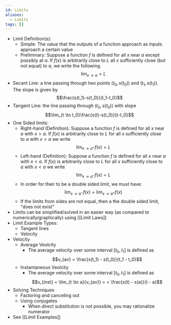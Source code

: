 ```yaml
---
id: Limits
aliases:
  - Limits
tags: []
---
```

- Limit Definition(s):
    - Simple: The value that the outputs of a function approach as inputs approach a certain value
    - Preliminary: Suppose a function $f$ is defined for all $x$ near $a$ except possibly at $a$. If $f(x)$ is arbitrarily close to $L$ all $x$ sufficiently close (but not equal) to $a$, we write the following.
    $$\lim_{x \to a}=L$$
- Secant Line: a line passing through two points $(t_0, s(t_0))$ and $(t_1, s(t_1))$. The slope is given by
$$\frac{s(t_1)-s(t_0)}{t_1-t_0}$$
- Tangent Line: the line passing through $(t_0, s(t_0))$ with slope $$\lim_{t \to t_0}\frac{s(t)-s(t_0)}{t-t_0}$$
- One Sided limits:
    - Right-hand (Definition): Suppose a function $f$ is defined for all $x$ near $a$ with $x > a$. If $f(x)$ is arbitrarily close to $L$ for all $x$ sufficiently close to $a$ with $x > a$ we write
    $$\lim_{x \to a^+}{f(x) = L}$$
    - Left-hand (Definition): Suppose a function $f$ is defined for all $x$ near $a$ with $x < a$. If $f(x)$ is arbitrarily close to $L$ for all $x$ sufficiently close to $a$ with $x < a$ we write
    $$\lim_{x \to a^-}{f(x) = L}$$
    - In order for their to be a double sided limit, we must have:
    $$\lim_{x \to a^-}{f(x)} = \lim_{x \to a^+}{f(x)}$$
    - If the limits from sides are not equal, then a the double sided limit, "does not exist"
- Limits can be simplified/solved in an easier way (as compared to numerically/graphically) using [[Limit Laws]]
- Limit Example Types:
    - Tangent lines
    - Velocity
- Velocity
    - Average Veolcity
        - The average velocity over some interval $[t_0, t_1]$ is defined as
          $$v_{av} = \frac{s(t_1) - s(t_0)}{t_1 - t_0}$$
    - Instantaneous Veolcity
        - The average velocity over some interval $[t_0, t_1]$ is defined as
          $$v_{inst} = \lim_{t \to a}{v_{av}} = = \frac{s(t) - s(a)}{t - a}$$
- Solving Techniques
	- Factoring and canceling out
	- Using conjugates
		- When direct substitution is not possible, you may rationalize numerator
- See [[Limit Examples]]
